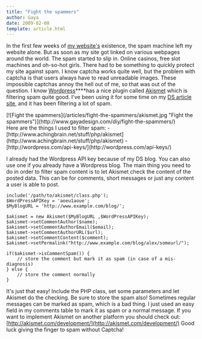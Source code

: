 ```yaml
---
title: "Fight the spammers"
author: Gaya
date: 2009-02-08
template: article.html
---
```

In the first few weeks of [my website's](http://www.gayadesign.com/) existence, the spam machine left my website alone. But as soon as my site got linked on various webpages around the world. The spam started to slip in. Online casinos, free slot machines and oh-so-hot girls. There had to be something to quickly protect my site against spam. I know captcha works quite well, but the problem with captcha is that users always have to read unreadable images. These impossible captchas annoy the hell out of me, so that was out of the question. I know [Wordpress](http://wordpress.org/)****has a nice plugin called [Akismet](http://akismet.com/) which is filtering spam quite good. I've been using it for some time on my [DS article site](http://ds.gayadesign.nl/), and it has been filtering a lot of spam.

<div class="border">[![Fight the spammers](/articles/fight-the-spammers/akismet.jpg "Fight the spammers")](http://www.gayadesign.com/diy/fight-the-spammers/)</div><span class="more"></span> Here are the things I used to filter spam: - [http://www.achingbrain.net/stuff/php/akismet](http://www.achingbrain.net/stuff/php/akismet)
- [http://wordpress.com/api-keys/](http://wordpress.com/api-keys/)

 I already had the Wordpress API key because of my DS blog. You can also use one if you already have a Wordpress blog. The main thing you need to do in order to filter spam content is to let Akismet check the content of the posted data. This can be for comments, short messages or just any content a user is able to post. 
```clike
include('/path/to/akismet/class.php');
$WordPressAPIKey = 'aoeu1aoue';
$MyBlogURL = 'http://www.example.com/blog/';

$akismet = new Akismet($MyBlogURL ,$WordPressAPIKey);
$akismet->setCommentAuthor($name);
$akismet->setCommentAuthorEmail($email);
$akismet->setCommentAuthorURL($url);
$akismet->setCommentContent($comment);
$akismet->setPermalink("http://www.example.com/blog/alex/someurl/");

if($akismet->isCommentSpam()) {
    // store the comment but mark it as spam (in case of a mis-diagnosis)
} else {
    // store the comment normally
}
```
 It's just that easy! Include the PHP class, set some parameters and let Akismet do the checking. Be sure to store the spam also! Sometimes regular messages can be marked as spam, which is a bad thing. I just used an easy field in my comments table to mark it as spam or a normal message. If you want to implement Akismet on another platform you should check out: [http://akismet.com/development/](http://akismet.com/development/) Good luck giving the finger to spam without Captcha!